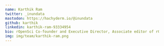 ```yaml
---
name: Karthik Ram
twitter: _inundata
mastodon: https://hachyderm.io/@inundata
github: karthik
linkedin: karthik-ram-93334954
bio: rOpenSci Co-founder and Executive Director, Associate editor of rOpenSci Software Peer Review
img: img/team/karthik-ram.png
---
```

